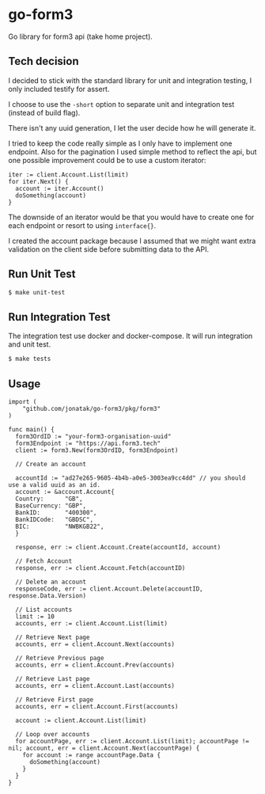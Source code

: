 # go-form3

Go library for form3 api (take home project).

## Tech decision

I decided to stick with the standard library for unit and integration testing, I only included
testify for assert.

I choose to use the `-short` option to separate unit and integration test (instead of build flag).

There isn't any uuid generation, I let the user decide how he will generate it.

I tried to keep the code really simple as I only have to implement one endpoint.
Also for the pagination I used simple method to reflect the api, but one possible improvement could be to use a custom iterator:

```golang
iter := client.Account.List(limit)
for iter.Next() {
  account := iter.Account()
  doSomething(account)
}
```

The downside of an iterator would be that you would have to create one for each endpoint or resort to using `interface{}`.

I created the account package because I assumed that we might want extra validation on the client side before submitting data to the API.

## Run Unit Test

```bash
$ make unit-test
```

## Run Integration Test

The integration test use docker and docker-compose.
It will run integration and unit test.
```bash
$ make tests
```

## Usage

```golang
import (
    "github.com/jonatak/go-form3/pkg/form3"
)

func main() {
  form3OrdID := "your-form3-organisation-uuid"
  form3Endpoint := "https://api.form3.tech"
  client := form3.New(form3OrdID, form3Endpoint)

  // Create an account

  accountId := "ad27e265-9605-4b4b-a0e5-3003ea9cc4dd" // you should use a valid uuid as an id.
  account := &account.Account{
  Country:      "GB",
  BaseCurrency: "GBP",
  BankID:       "400300",
  BankIDCode:   "GBDSC",
  BIC:          "NWBKGB22",
  }

  response, err := client.Account.Create(accountId, account)

  // Fetch Account
  response, err := client.Account.Fetch(accountID)

  // Delete an account
  responseCode, err := client.Account.Delete(accountID, response.Data.Version)

  // List accounts
  limit := 10
  accounts, err := client.Account.List(limit)

  // Retrieve Next page
  accounts, err = client.Account.Next(accounts)

  // Retrieve Previous page
  accounts, err = client.Account.Prev(accounts)

  // Retrieve Last page
  accounts, err = client.Account.Last(accounts)

  // Retrieve First page
  accounts, err = client.Account.First(accounts)

  account := client.Account.List(limit)

  // Loop over accounts
  for accountPage, err := client.Account.List(limit); accountPage != nil; account, err = client.Account.Next(accountPage) {
    for account := range accountPage.Data {
      doSomething(account)
    }
  }
}
```
